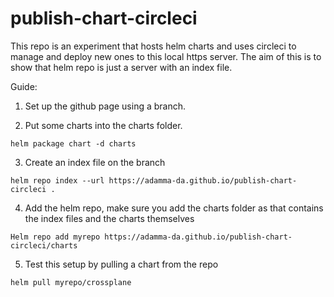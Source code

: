 # publish-chart-circleci

This repo is an experiment that hosts helm charts and uses circleci to manage and deploy new ones to this local https server. The aim of this is to show that helm repo is just a server with an index file.

Guide:

1. Set up the github page using a branch.

2. Put some charts into the charts folder.

```
helm package chart -d charts
```

3. Create an index file on the branch

```
helm repo index --url https://adamma-da.github.io/publish-chart-circleci . 
```
4. Add the helm repo, make sure you add the charts folder as that contains the index files and the charts themselves
```
Helm repo add myrepo https://adamma-da.github.io/publish-chart-circleci/charts
```
5. Test this setup by pulling a chart from the repo
```
helm pull myrepo/crossplane
```